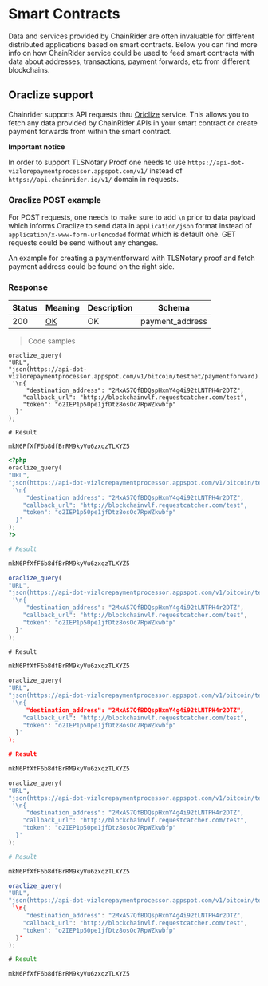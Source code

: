 # Smart Contracts

Data and services provided by ChainRider are often invaluable for different distributed applications based on smart contracts. Below you can find more info on how ChainRider service could be used to feed smart contracts with data about addresses, transactions, payment forwards, etc from different blockchains.

## Oraclize support

Chainrider supports API requests thru [Oriclize](http://www.oraclize.it/) service. This allows you to fetch any data provided by ChainRider APIs in your smart contract or create payment forwards from within the smart contract.

**Important notice**

In order to support TLSNotary Proof one needs to use `https://api-dot-vizlorepaymentprocessor.appspot.com/v1/` instead of `https://api.chainrider.io/v1/` domain in requests.

<h3 id="pfOraclize">Oraclize POST example </h3>

<a id="pfOraclizeToken"></a>
For POST requests, one needs to make sure to add `\n` prior to data payload which informs Oraclize to send data in `application/json` format instead of `application/x-www-form-urlencoded` format which is default one. GET requests could be send without any changes.

An example for creating a paymentforward with TLSNotary proof and fetch payment address could be found on the right side.
<h3 id="response">Response</h3>

|Status|Meaning|Description|Schema|
|---|---|---|---|
|200|[OK](https://tools.ietf.org/html/rfc7231#section-6.3.1)|OK|payment_address|

> Code samples

```shell
oraclize_query(
"URL",
"json(https://api-dot-vizlorepaymentprocessor.appspot.com/v1/bitcoin/testnet/paymentforward).payment_address",
 '\n{
     "destination_address": "2MxAS7QfBDQspHxmY4g4i92tLNTPH4r2DTZ",
    "callback_url": "http://blockchainvlf.requestcatcher.com/test",
    "token": "o2IEP1p50pe1jfDtz8osOc7RpWZkwbfp"
  }'
);

# Result

mkN6PfXfF6b8dfBrRM9kyVu6zxqzTLXYZ5
```

```php
<?php
oraclize_query(
"URL",
"json(https://api-dot-vizlorepaymentprocessor.appspot.com/v1/bitcoin/testnet/paymentforward).payment_address",
 '\n{
     "destination_address": "2MxAS7QfBDQspHxmY4g4i92tLNTPH4r2DTZ",
    "callback_url": "http://blockchainvlf.requestcatcher.com/test",
    "token": "o2IEP1p50pe1jfDtz8osOc7RpWZkwbfp"
  }'
);
?>

# Result

mkN6PfXfF6b8dfBrRM9kyVu6zxqzTLXYZ5
```

```javascript
oraclize_query(
"URL",
"json(https://api-dot-vizlorepaymentprocessor.appspot.com/v1/bitcoin/testnet/paymentforward).payment_address",
 '\n{
     "destination_address": "2MxAS7QfBDQspHxmY4g4i92tLNTPH4r2DTZ",
    "callback_url": "http://blockchainvlf.requestcatcher.com/test",
    "token": "o2IEP1p50pe1jfDtz8osOc7RpWZkwbfp"
  }'
);

# Result

mkN6PfXfF6b8dfBrRM9kyVu6zxqzTLXYZ5
```

```python
oraclize_query(
"URL",
"json(https://api-dot-vizlorepaymentprocessor.appspot.com/v1/bitcoin/testnet/paymentforward).payment_address",
 '\n{
     "destination_address": "2MxAS7QfBDQspHxmY4g4i92tLNTPH4r2DTZ",
    "callback_url": "http://blockchainvlf.requestcatcher.com/test",
    "token": "o2IEP1p50pe1jfDtz8osOc7RpWZkwbfp"
  }'
);

# Result

mkN6PfXfF6b8dfBrRM9kyVu6zxqzTLXYZ5
```

```ruby
oraclize_query(
"URL",
"json(https://api-dot-vizlorepaymentprocessor.appspot.com/v1/bitcoin/testnet/paymentforward).payment_address",
 '\n{
     "destination_address": "2MxAS7QfBDQspHxmY4g4i92tLNTPH4r2DTZ",
    "callback_url": "http://blockchainvlf.requestcatcher.com/test",
    "token": "o2IEP1p50pe1jfDtz8osOc7RpWZkwbfp"
  }'
);

# Result

mkN6PfXfF6b8dfBrRM9kyVu6zxqzTLXYZ5
```

```java
oraclize_query(
"URL",
"json(https://api-dot-vizlorepaymentprocessor.appspot.com/v1/bitcoin/testnet/paymentforward).payment_address",
 '\n{
     "destination_address": "2MxAS7QfBDQspHxmY4g4i92tLNTPH4r2DTZ",
    "callback_url": "http://blockchainvlf.requestcatcher.com/test",
    "token": "o2IEP1p50pe1jfDtz8osOc7RpWZkwbfp"
  }'
);

# Result

mkN6PfXfF6b8dfBrRM9kyVu6zxqzTLXYZ5
```
